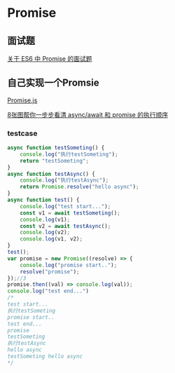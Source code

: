 # Promise

## 面试题

[关于 ES6 中 Promise 的面试题](https://segmentfault.com/a/1190000016848192)

## 自己实现一个Promsie

[Promise.js](../../algorithm/Promise.js)

[8张图帮你一步步看清 async/await 和 promise 的执行顺序](http://web.jobbole.com/95515/)

### testcase

```js
async function testSometing() {
    console.log("执行testSometing");
    return "testSometing";
}
async function testAsync() {
    console.log("执行testAsync");
    return Promise.resolve("hello async");
}
async function test() {
    console.log("test start...");
    const v1 = await testSometing();
    console.log(v1);
    const v2 = await testAsync();
    console.log(v2);
    console.log(v1, v2);
}
test();
var promise = new Promise((resolve) => {
    console.log("promise start..");
    resolve("promise");
});//3
promise.then((val) => console.log(val));
console.log("test end...")
/*
test start...
执行testSometing
promise start..
test end...
promise
testSometing
执行testAsync
hello async
testSometing hello async
*/
```
